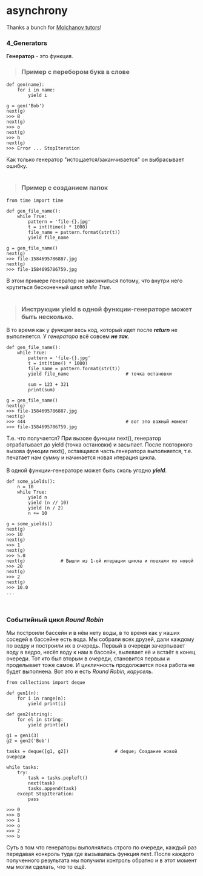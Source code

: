 # asynchrony

Thanks a bunch for [Molchanov tutors](https://www.youtube.com/playlist?list=PLlWXhlUMyooawilqK4lPXRvxtbYiw34S8)!
### 4_Generators

__Генератор__ - это функция.
   

> ### Пример с перебором букв в слове

```
def gen(name):
    for i in name:
        yield i
        
g = gen('Bob')
next(g)
>>> B
next(g)
>>> o
next(g)
>>> b
next(g)
>>> Error ... StopIteration
```
Как только генератор "истощается/заканчивается" он выбрасывает ошибку.  
     
> ### Пример с созданием папок

```
from time import time

def gen_file_name():
    while True:
        pattern = 'file-{}.jpg'
        t = int(time() * 1000)
        file_name = pattern.format(str(t))
        yield file_name

g = gen_file_name()
next(g)
>>> file-1584695786887.jpg
next(g)
>>> file-1584695786759.jpg
```
В этом примере генератор не закончиться потому, что внутри него крутиться бесконечный цикл _while True_.  
     
> ### Инструкции yield в одной функции-генераторе может быть несколько.

В то время как у _функции_ весь код, который идет после _**return**_ не выполняется. У _генератора_ всё совсем ___не так___.
```
def gen_file_name():
    while True:
        pattern = 'file-{}.jpg'
        t = int(time() * 1000)
        file_name = pattern.format(str(t))
        yield file_name                     # точка остановки

        sum = 123 + 321
        print(sum)
        
g = gen_file_name()
next(g)
>>> file-1584695786887.jpg
next(g)
>>> 444                                     # вот это важный момент
>>> file-1584695786759.jpg
```
Т.е. что получается? При вызове функции next(), генератор отрабатывает до yield (точка остановки) и засыпает. 
После повторного вызова функции next(), оставщаяся часть генератора выполняется, т.е. печатает нам сумму и 
начинается новая итерация цикла.  
   
В одной функции-генераторе может быть сколь угодно ___yield___.
```
def some_yields():
    n = 10
    while True:
        yield n
        yield (n // 10)
        yield (n / 2)
        n += 10

g = some_yields()
next(g)
>>> 10
next(g)
>>> 1
next(g)
>>> 5.0
next(g)             # Вышли из 1-ой итерации цикла и поехали по новой
>>> 20
next(g)
>>> 2
next(g)
>>> 10.0
...
```
     
     
### Событийный цикл _Round Robin_

Мы построили бассейн и в нём нету воды, в то время как у наших соседей в бассейне есть вода. Мы собрали всех друзей, дали каждому
по ведру и построили их в очередь. Первый в очереди зачерпывает воду в ведро, несёт воду к нам в бассейн, вылевает её и встаёт в 
конец очереди. Тот кто был вторым в очереди, становится первым и проделывает тоже самое. И цикличность продолжается пока работа не 
будет выполнена. Вот это и есть _Round Robin, карусель._ 

```
from collections import deque

def gen1(n):
    for i in range(n):
        yield print(i)

def gen2(string):
    for el in string:
        yield print(el)

g1 = gen1(3)
g2 = gen2('Bob')

tasks = deque([g1, g2])                 # deque; Создание новой очереди

while tasks:
    try:
        task = tasks.popleft()
        next(task)
        tasks.append(task)
    except StopIteration:
        pass

>>> 0
>>> B
>>> 1
>>> o
>>> 2
>>> b
```
Суть в том что генераторы выполнялись строго по очереди, каждый раз передавая конкроль туда где вызывалась функция _next_.
После каждого полученного результата мы получили контроль обратно и в этот момент мы могли сделать, что то ещё.








